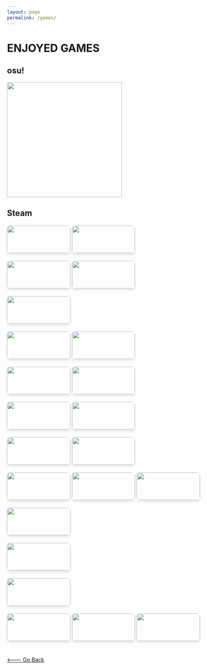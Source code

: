 ```yaml
---
layout: page
permalink: /games/
---
```

<style>
    .game-grid {
    display: grid;
    grid-template-columns: repeat(auto-fill, minmax(130px, 1fr));
    gap: 5px;
    max-width: 900px;
    margin-top: 20px;
    margin-bottom: 20px;
}

    .game-card {
    position: relative;
    overflow: hidden;
    border-radius: 6px;
    box-shadow: 0 4px 6px rgba(0,0,0,0.1);
    transition: transform 0.2s ease;
    height: 72px;
}

    .game-card:hover {
    transform: scale(1.02);
}

    .game-card img {
    width: 100%;
    height: 100%;
    display: block;
    border-radius: 6px;
    object-fit: cover;
}
</style>

# ENJOYED GAMES

## osu!

<a href="https://osu.ppy.sh/u/Saki_Rin">
  <img src="https://osu-sig.vercel.app/card?user=Saki_Rin&mode=std&lang=en&animation=true&mini=true" width="300"/>
</a>

## Steam

<!--- Sandbox Games --->
<div class="game-grid">
  <div class="game-card"><img src="https://steam-record-card.vercel.app/api?steam_id=76561199030641631&appid=105600"/></div>
  <div class="game-card"><img src="https://steam-record-card.vercel.app/api?steam_id=76561199030641631&appid=346110"/></div>
</div>

<!--- Assassin's Creed Games --->
<div class="game-grid">
  <div class="game-card"><img src="https://steam-record-card.vercel.app/api?steam_id=76561199030641631&appid=812140"/></div>
  <div class="game-card"><img src="https://steam-record-card.vercel.app/api?steam_id=76561199030641631&appid=33230"/></div>
</div>

<!--- ARPGs --->
<div class="game-grid">
  <div class="game-card"><img src="https://steam-record-card.vercel.app/api?steam_id=76561199030641631&appid=292030"/></div>
</div>

<!--- JRPGs --->
<div class="game-grid">
  <div class="game-card"><img src="https://steam-record-card.vercel.app/api?steam_id=76561199030641631&appid=1718570"/></div>
  <div class="game-card"><img src="https://steam-record-card.vercel.app/api?steam_id=76561199030641631&appid=1121560"/></div>
</div>

<!--- Metroidvania Games --->
<div class="game-grid">
  <div class="game-card"><img src="https://steam-record-card.vercel.app/api?steam_id=76561199030641631&appid=367520"/></div>
  <div class="game-card"><img src="https://steam-record-card.vercel.app/api?steam_id=76561199030641631&appid=387290"/></div>
</div>

<!--- Rogue-Like Games --->
<div class="game-grid">
  <div class="game-card"><img src="https://steam-record-card.vercel.app/api?steam_id=76561199030641631&appid=632360"/></div>
  <div class="game-card"><img src="https://steam-record-card.vercel.app/api?steam_id=76561199030641631&appid=588650"/></div>
</div>

<!--- Tower Defense Games --->
<div class="game-grid">
  <div class="game-card"><img src="https://steam-record-card.vercel.app/api?steam_id=76561199030641631&appid=701160"/></div>
  <div class="game-card"><img src="https://steam-record-card.vercel.app/api?steam_id=76561199030641631&appid=688420"/></div>
</div>

<!--- Visual Novels --->
<div class="game-grid"> 
  <div class="game-card"><img src="https://steam-record-card.vercel.app/api?steam_id=76561199030641631&appid=2396980"/></div>
  <div class="game-card"><img src="https://steam-record-card.vercel.app/api?steam_id=76561199030641631&appid=412830"/></div>  
  <div class="game-card"><img src="https://steam-record-card.vercel.app/api?steam_id=76561199030641631&appid=825630"/></div>
</div>

<!--- No-action RPGs --->
<div class="game-grid">
  <div class="game-card"><img src="https://steam-record-card.vercel.app/api?steam_id=76561199030641631&appid=632470"/></div>
</div>

<!--- Detective Games --->
<div class="game-grid">
  <div class="game-card"><img src="https://steam-record-card.vercel.app/api?steam_id=76561199030641631&appid=787480"/></div>
</div>

<!--- Touhou Games --->
<div class="game-grid">
  <div class="game-card"><img src="https://steam-record-card.vercel.app/api?steam_id=76561199030641631&appid=1100140"/></div>
</div>

<!--- Card Games --->
<div class="game-grid">
  <div class="game-card"><img src="https://steam-record-card.vercel.app/api?steam_id=76561199030641631&appid=1329410"/></div>
  <div class="game-card"><img src="https://steam-record-card.vercel.app/api?steam_id=76561199030641631&appid=718670"/></div>
  <div class="game-card"><img src="https://steam-record-card.vercel.app/api?steam_id=76561199030641631&appid=2379780"/></div>
</div>

<div class="game-grid">
</div>

[<--- Go Back](../)